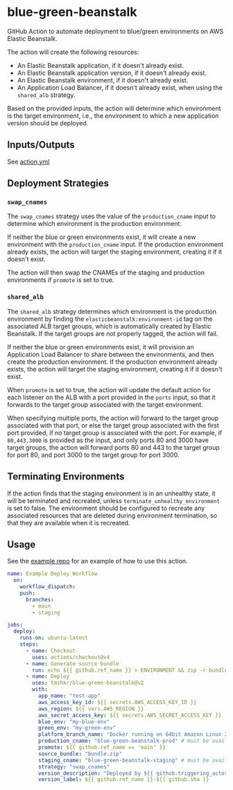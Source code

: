 # blue-green-beanstalk

GitHub Action to automate deployment to blue/green environments on AWS Elastic Beanstalk.

The action will create the following resources:

- An Elastic Beanstalk application, if it doesn't already exist.
- An Elastic Beanstalk application version, if it doesn't already exist.
- An Elastic Beanstalk environment, if it doesn't already exist.
- An Application Load Balancer, if it doesn't already exist, when using the `shared_alb` strategy.

Based on the provided inputs, the action will determine which environment is the target environment, i.e., the environment to which a new application version should be deployed.

## Inputs/Outputs

See [action.yml](action.yml)

## Deployment Strategies

### `swap_cnames`

The `swap_cnames` strategy uses the value of the `production_cname` input to determine which environment is the production environment.

If neither the blue or green environments exist, it will create a new environment with the `production_cname` input. If the production environment already exists, the action will target the staging environment, creating it if it doesn't exist.

The action will then swap the CNAMEs of the staging and production environments if `promote` is set to true.

### `shared_alb`

The `shared_alb` strategy determines which environment is the production environment by finding the `elasticbeanstalk:environment-id` tag on the associated ALB target groups, which is automatically created by Elastic Beanstalk. If the target groups are not properly tagged, the action will fail.

If neither the blue or green environments exist, it will provision an Application Load Balancer to share between the environments, and then create the production environment. If the production environment already exists, the action will target the staging environment, creating it if it doesn't exist.

When `promote` is set to true, the action will update the default action for each listener on the ALB with a port provided in the `ports` input, so that it forwards to the target group associated with the target environment.

When specifying multiple ports, the action will forward to the target group associated with that port, or else the target group associated with the first port provided, if no target group is associated with the port. For example, if `80,443,3000` is provided as the input, and only ports 80 and 3000 have target groups, the action will forward ports 80 and 443 to the target group for port 80, and port 3000 to the target group for port 3000.

## Terminating Environments

If the action finds that the staging environment is in an unhealthy state, it will be terminated and recreated, unless `terminate_unhealthy_environment` is set to false. The environment should be configured to recreate any associated resources that are deleted during environment termination, so that they are available when it is recreated.

## Usage

See the [example repo](https://github.com/tmshkr/blue-green-beanstalk-example) for an example of how to use this action.

```yaml
name: Example Deploy Workflow
  on:
    workflow_dispatch:
    push:
      branches:
        - main
        - staging

jobs:
  deploy:
    runs-on: ubuntu-latest
    steps:
      - name: Checkout
        uses: actions/checkout@v4
      - name: Generate source bundle
        run: echo ${{ github.ref_name }} > ENVIRONMENT && zip -r bundle.zip . -x '*.git*'
      - name: Deploy
        uses: tmshkr/blue-green-beanstalk@v2
        with:
          app_name: "test-app"
          aws_access_key_id: ${{ secrets.AWS_ACCESS_KEY_ID }}
          aws_region: ${{ vars.AWS_REGION }}
          aws_secret_access_key: ${{ secrets.AWS_SECRET_ACCESS_KEY }}
          blue_env: "my-blue-env"
          green_env: "my-green-env"
          platform_branch_name: "Docker running on 64bit Amazon Linux 2023"
          production_cname: "blue-green-beanstalk-prod" # must be available
          promote: ${{ github.ref_name == 'main' }}
          source_bundle: "bundle.zip"
          staging_cname: "blue-green-beanstalk-staging" # must be available
          strategy: "swap_cnames"
          version_description: "Deployed by ${{ github.triggering_actor }}"
          version_label: ${{ github.ref_name }}-${{ github.sha }}
```
